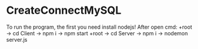 # CreateConnectMySQL
To run the program, the first you need install nodejs!
After open cmd:
  +root -> cd Client -> npm i -> npm start
  +root -> cd Server -> npm i -> nodemon server.js
